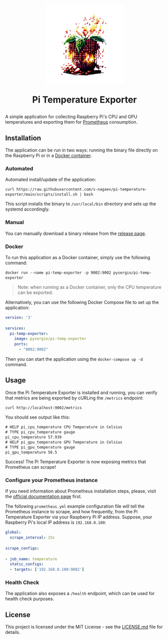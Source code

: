 <h1 align="center">
    <picture>
      <img width=250 alt="Pi Temp Exporter logo" src="doc/logo.png">
    </picture>
    <p>Pi Temperature Exporter</p>
</h1>

A simple application for collecting Raspberry Pi's CPU and GPU temperatures and exporting them for [Prometheus](https://prometheus.io) consumption.

## Installation

The application can be run in two ways: running the binary file directly on the Raspberry Pi or in a [Docker container](https://hub.docker.com/r/pysergio/pi-temp-exporter).

### Automated

Automated install/update of the application:

```shell
curl https://raw.githubusercontent.com/s-nagaev/pi-temperature-exporter/main/scripts/install.sh | bash
```

This script installs the binary to `/usr/local/bin` directory and sets up the systemd accordingly.

### Manual

You can manually download a binary release from the [release page](https://github.com/s-nagaev/pi-temperature-exporter/releases).

### Docker

To run this application as a Docker container, simply use the following command:

```shell
docker run --name pi-temp-exporter -p 9002:9002 pysergio/pi-temp-exporter
```

> Note: when running as a Docker container, only the CPU temperature can be exported.

Alternatively, you can use the following Docker Compose file to set up the application:

```yaml
version: '3'

services:
  pi-temp-exporter:
    image: pysergio/pi-temp-exporter
    ports:
      - "9002:9002"
```

Then you can start the application using the `docker-compose up -d` command.

## Usage

Once the Pi Temperature Exporter is installed and running, you can verify that metrics are being exported by cURLing the `/metrics` endpoint:

```shell
curl http://localhost:9002/metrics
```

You should see output like this:

```text
# HELP pi_cpu_temperature CPU Temperature in Celsius
# TYPE pi_cpu_temperature gauge
pi_cpu_temperature 57.939
# HELP pi_gpu_temperature GPU Temperature in Celsius
# TYPE pi_gpu_temperature gauge
pi_gpu_temperature 56.5
```

Success! The Pi Temperature Exporter is now exposing metrics that Prometheus can scrape!

### Configure your Prometheus instance

If you need information about Prometheus installation steps, please, visit the [official documentation page](https://prometheus.io/docs/introduction/first_steps/) first.

The following `prometheus.yml` example configuration file will tell the Prometheus instance to scrape, and how frequently, from the Pi Temperature Exporter via your Raspberry Pi IP address. Suppose, your Raspberry Pi's local IP address is `192.168.0.100`:

```yaml
global:
  scrape_interval: 15s

scrape_configs:

- job_name: temperature
  static_configs:
  - targets: ['192.168.0.100:9002']
```

### Health Check

The application also exposes a `/health` endpoint, which can be used for health check purposes.

## License

This project is licensed under the MIT License - see the [LICENSE.md](LICENSE.md) file for details.
